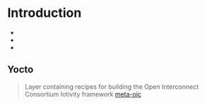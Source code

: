 Introduction
==

- [](https://pagealh.com/2015/08/15/intel-edison-investigating-iotivity/)
- [](http://events.linuxfoundation.org/sites/events/files/slides/LFPresentationSlides.pdf)
- [](https://github.com/intelmakers/GETTING-STARTED/wiki/Options-for-installing-IoTivity-stack-on-Edison)

## Yocto

> Layer containing recipes for building the Open Interconnect Consortium Iotivity framework [meta-oic](http://git.yoctoproject.org/cgit/cgit.cgi/meta-oic/about/)
